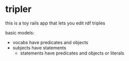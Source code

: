 # tripler

this is a toy rails app that lets you edit rdf triples

basic models:
* vocabs have predicates and objects
* subjects have statements
  * statements have predicates and objects or literals
